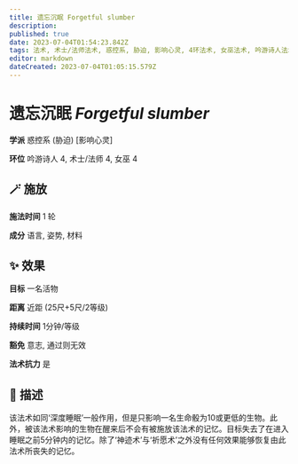 ```yaml
---
title: 遗忘沉眠 Forgetful slumber
description: 
published: true
date: 2023-07-04T01:54:23.842Z
tags: 法术, 术士/法师法术, 惑控系, 胁迫, 影响心灵, 4环法术, 女巫法术, 吟游诗人法术
editor: markdown
dateCreated: 2023-07-04T01:05:15.579Z
---
```


# **遗忘沉眠** *Forgetful slumber*

**学派** 惑控系 (胁迫) \[影响心灵\] 

**环位** 吟游诗人 4, 术士/法师 4, 女巫 4

## 🪄 施放

**施法时间** 1 轮

**成分** 语言, 姿势, 材料

## ✨ 效果 

**目标** 一名活物 

**距离** 近距 (25尺+5尺/2等级)  

**持续时间** 1分钟/等级 

**豁免** 意志, 通过则无效

**法术抗力** 是

## 📖 描述

该法术如同‘深度睡眠’一般作用，但是只影响一名生命骰为10或更低的生物。此外，被该法术影响的生物在醒来后不会有被施放该法术的记忆。目标失去了在进入睡眠之前5分钟内的记忆。除了‘神迹术’与‘祈愿术’之外没有任何效果能够恢复由此法术所丧失的记忆。
    